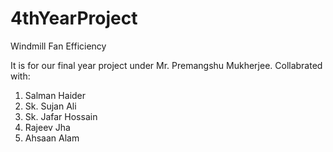 # 4thYearProject
 Windmill Fan Efficiency

It is for our final year project under Mr. Premangshu Mukherjee.
Collabrated with:
1. Salman Haider
2. Sk. Sujan Ali
3. Sk. Jafar Hossain
4. Rajeev Jha
5. Ahsaan Alam
